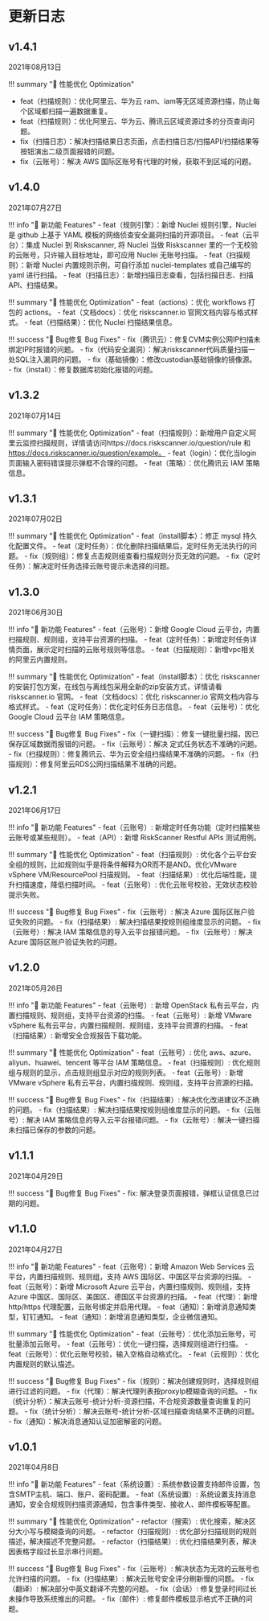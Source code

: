 # 更新日志

v1.4.1
------------------------
2021年08月13日

!!! summary "🚀 性能优化 Optimization"
- feat（扫描规则）：优化阿里云、华为云 ram、iam等无区域资源扫描，防止每个区域都扫描一遍数据重复。
- feat（扫描规则）：优化阿里云、华为云、腾讯云区域资源过多的分页查询问题。
- fix（扫描日志）：解决扫描结果日志页面，点击扫描日志/扫描API/扫描结果等按钮演出二级页面报错的问题。
- fix（云账号）：解决 AWS 国际区账号有代理的时候，获取不到区域的问题。

v1.4.0
------------------------
2021年07月27日

!!! info "🌱 新功能 Features"
    - feat（规则引擎）：新增 Nuclei 规则引擎，Nuclei 是 github 上基于 YAML 模板的网络侦查安全漏洞扫描的开源项目。
    - feat（云平台）：集成 Nuclei 到 Riskscanner, 将 Nuclei 当做 Riskscanner 里的一个无校验的云账号，只许输入目标地址，即可应用 Nuclei 无账号扫描。
    - feat（扫描规则）：新增 Nuclei 内置规则示例，可自行添加 nuclei-templates 或自己编写的 yaml 进行扫描。
    - feat（扫描日志）：新增扫描日志查看，包括扫描日志、扫描API、扫描结果。

!!! summary "🚀 性能优化 Optimization"
    - feat（actions）：优化 workflows 打包的 actions。
    - feat（文档docs）：优化 riskscanner.io 官网文档内容与格式样式。
    - feat（扫描结果）：优化 Nuclei 扫描结果信息。

!!! success "🐛 Bug修复 Bug Fixes"
    - fix（腾讯云）：修复CVM实例公网IP扫描未绑定IP时报错的问题。
    - fix（代码安全漏洞）：解决riskscanner代码质量扫描一处SQL注入漏洞的问题。
    - fix（基础镜像）：修改custodian基础镜像的镜像源。
    - fix（install）：修复数据库初始化报错的问题。

v1.3.2
------------------------
2021年07月14日

!!! summary "🚀 性能优化 Optimization"
    - feat（扫描规则）：新增用户自定义阿里云监控扫描规则，详情请访问https://docs.riskscanner.io/question/rule 和 https://docs.riskscanner.io/question/example。
    - feat（login）：优化当login页面输入密码错误提示弹框不合理的问题。
    - feat（策略）：优化腾讯云 IAM 策略信息。

v1.3.1
------------------------
2021年07月02日

!!! summary "🚀 性能优化 Optimization"
    - feat（install脚本）：修正 mysql 持久化配置文件。
    - feat（定时任务）：优化删除扫描结果后，定时任务无法执行的问题。
    - fix（规则组）：修复点击规则组查看扫描规则分页无效的问题。
    - fix（定时任务）：解决定时任务选择云账号提示未选择的问题。


v1.3.0
------------------------
2021年06月30日

!!! info "🌱 新功能 Features"
    - feat（云账号）：新增 Google Cloud 云平台，内置扫描规则、规则组，支持平台资源的扫描。
    - feat（定时任务）：新增定时任务详情页面，展示定时扫描的云账号规则等信息。
    - feat（扫描规则）：新增vpc相关的阿里云内置规则。

!!! summary "🚀 性能优化 Optimization"
    - feat（install脚本）：优化 riskscanner 的安装打包方案，在线包与离线包采用全新的zip安装方式，详情请看 riskscanner.io 官网。
    - feat（文档docs）：优化 riskscanner.io 官网文档内容与格式样式。
    - feat（定时任务）：优化定时任务日志信息。
    - feat（云账号）：优化 Google Cloud 云平台 IAM 策略信息。

!!! success "🐛 Bug修复 Bug Fixes"
    - fix（一键扫描）：修复一键批量扫描，因已保存区域数据而报错的问题。
    - fix（云账号）：解决 定式任务状态不准确的问题。
    - fix（扫描规则）：修复腾讯云、华为云安全组扫描结果不准确的问题。
    - fix（扫描规则）：修复阿里云RDS公网扫描结果不准确的问题。


v1.2.1
------------------------
2021年06月17日

!!! info "🌱 新功能 Features"
    - feat（云账号）: 新增定时任务功能（定时扫描某些云账号或某些规则）。
    - feat（API）: 新增 RiskScanner Restful APIs 测试用例。

!!! summary "🚀 性能优化 Optimization"
    - feat（扫描规则）: 优化各个云平台安全组的规则，比如规则似乎是将条件解释为OR而不是AND。优化VMware vSphere VM/ResourcePool 扫描规则。
    - feat（扫描结果）: 优化后端性能，提升扫描速度，降低扫描时间。
    - feat（云账号）: 优化云账号校验，无效状态校验提示失败。

!!! success "🐛 Bug修复 Bug Fixes"
    - fix（云账号）: 解决 Azure 国际区账户验证失败的问题。
    - fix（扫描结果）: 解决扫描结果按规则组维度显示的问题。
    - fix（云账号）: 解决 IAM 策略信息的导入云平台报错问题。
    - fix（云账号）: 解决 Azure 国际区账户验证失败的问题。


v1.2.0
------------------------
2021年05月26日

!!! info "🌱 新功能 Features"
    - feat（云账号）: 新增 OpenStack 私有云平台，内置扫描规则、规则组，支持平台资源的扫描。
    - feat（云账号）: 新增 VMware vSphere 私有云平台，内置扫描规则、规则组，支持平台资源的扫描。
    - feat（扫描结果）: 新增安全合规报告下载功能。

!!! summary "🚀 性能优化 Optimization"
    - feat（云账号）: 优化 aws、azure、aliyun、huawei、tencent 等平台 IAM 策略信息。
    - feat（扫描规则）: 优化规则组与规则的显示，点击规则组显示对应的规则列表。
    - feat（云账号）: 新增 VMware vSphere 私有云平台，内置扫描规则、规则组，支持平台资源的扫描。

!!! success "🐛 Bug修复 Bug Fixes"
    - fix（扫描结果）: 解决优化改进建议不正确的问题。
    - fix（扫描结果）: 解决扫描结果按规则组维度显示的问题。
    - fix（云账号）: 解决 IAM 策略信息的导入云平台报错问题。
    - fix（云账号）: 解决一键扫描未扫描已保存的参数的问题。


v1.1.1
------------------------
2021年04月29日

!!! success "🐛 Bug修复 Bug Fixes"
    - fix: 解决登录页面报错，弹框认证信息已过期的问题。


v1.1.0
------------------------
2021年04月27日

!!! info "🌱 新功能 Features"
    - feat（云账号）：新增 Amazon Web Services 云平台，内置扫描规则、规则组，支持 AWS 国际区、中国区平台资源的扫描。
    - feat（云账号）：新增 Microsoft Azure 云平台，内置扫描规则、规则组，支持 Azure 中国区、国际区、美国区、德国区平台资源的扫描。
    - feat（代理）：新增 http/https 代理配置，云账号绑定并启用代理。
    - feat（通知）：新增消息通知类型，钉钉通知。
    - feat（通知）：新增消息通知类型，企业微信通知。

!!! summary "🚀 性能优化 Optimization"
    - feat（云账号）：优化添加云账号，可批量添加云账号。
    - feat（云账号）：优化一键扫描，选择规则组进行扫描。
    - feat（云账号）：优化云账号校验，输入空格自动格式化。
    - feat（云规则）：优化内置规则的默认描述。

!!! success "🐛 Bug修复 Bug Fixes"
    - fix（规则）：解决创建规则时，选择规则组进行过滤的问题。
    - fix（代理）：解决代理列表按proxyIp模糊查询的问题。
    - fix（统计分析）：解决云账号-统计分析-资源扫描，不合规资源数量查询重复的问题。
    - fix（统计分析）：解决云账号-统计分析-区域扫描查询结果不正确的问题。
    - fix（通知）：解决消息通知认证加密解密的问题。

v1.0.1
------------------------
2021年04月8日

!!! info "🌱 新功能 Features"
    - feat（系统设置）: 系统参数设置支持邮件设置，包含SMTP主机、端口、账户、密码配置。
    - feat（系统设置）: 系统设置支持消息通知，安全合规规则扫描资源通知，包含事件类型、接收人、邮件模板等配置。

!!! summary "🚀 性能优化 Optimization"
    - refactor（搜索）: 优化搜索，解决区分大小写与模糊查询的问题。
    - refactor（扫描规则）: 优化部分扫描规则的规则描述，解决描述不完整问题。
    - refactor（扫描结果）: 优化扫描结果列表，解决因表格字段过长显示串行问题。

!!! success "🐛 Bug修复 Bug Fixes"
    - fix（云账号）: 解决状态为无效的云账号也允许扫描的问题。
    - fix（扫描结果）: 解决云账号安全评分刷新慢的问题。
    - fix（翻译）: 解决部分中英文翻译不完整的问题。
    - fix（会话）: 修复登录时间过长未操作导致系统推出的问题。
    - fix（邮件）: 修复邮件模板显示格式不正确的问题。
